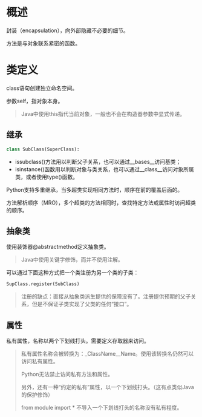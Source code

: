 # 概述

封装（encapsulation），向外部隐藏不必要的细节。

方法是与对象联系紧密的函数。

# 类定义

class语句创建独立命名空间。

参数self，指对象本身。

> Java中使用this指代当前对象，一般也不会在构造器参数中显式传递。

## 继承

```python
class SubClass(SuperClass):
```

* issubclass()方法用以判断父子关系，也可以通过\_\_bases\_\_访问基类；
* isinstance()函数用以判断对象与类关系，也可以通过\_\_class\_\_访问对象所属类，或者使用type()函数。

Python支持多重继承，当多超类实现相同方法时，顺序在前的覆盖后面的。

方法解析顺序（MRO），多个超类的方法相同时，查找特定方法或属性时访问超类的顺序。

## 抽象类

使用装饰器@abstractmethod定义抽象类。

> Java中使用关键字修饰，而并不使用注解。

可以通过下面这种方式把一个类注册为另一个类的子类：

```python
SupClass.register(SubClass)
```

> 注册的缺点：直接从抽象类派生提供的保障没有了。注册提供预期的父子关系，但是不保证子类实现了父类的任何“接口”。

## 属性

私有属性，名称以两个下划线打头。需要定义存取器来访问。

> 私有属性名称会被转换为：_ClassName__Name。使用该转换名仍然可以访问私有属性。
>
> Python无法禁止访问私有方法和属性。
>
> 另外，还有一种“约定的私有”属性，以一个下划线打头。（这有点类似Java的保护修饰）
>
> from module import * 不导入一个下划线打头的名称没有私有程度。

